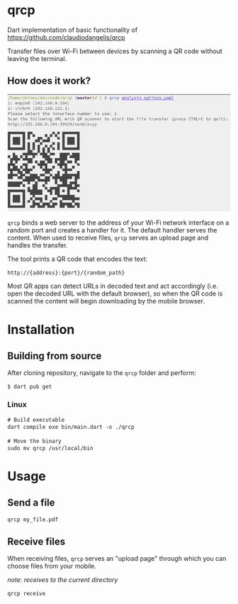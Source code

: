 # qrcp

Dart implementation of basic functionality of https://github.com/claudiodangelis/qrcp

Transfer files over Wi-Fi between devices by scanning a QR code without leaving the terminal.

## How does it work?

![Screenshot](docs/screenshot.png)

`qrcp` binds a web server to the address of your Wi-Fi network interface on a random port and creates a handler for it. The default handler serves the content. When used to receive files, `qrcp` serves an upload page and handles the transfer.

The tool prints a QR code that encodes the text:

```
http://{address}:{port}/{random_path}
```

Most QR apps can detect URLs in decoded text and act accordingly (i.e. open the decoded URL with the default browser), so when the QR code is scanned the content will begin downloading by the mobile browser.

# Installation

## Building from source

After cloning repository, navigate to the `qrcp` folder and perform:

```shell
$ dart pub get
```

### Linux

```shell
# Build executable
dart compile exe bin/main.dart -o ./qrcp

# Move the binary
sudo mv qrcp /usr/local/bin
```

# Usage

## Send a file

```shell
qrcp my_file.pdf
```

## Receive files

When receiving files, `qrcp` serves an "upload page" through which you can choose files from your mobile.

_note: receives to the current directory_

```shell
qrcp receive
```
